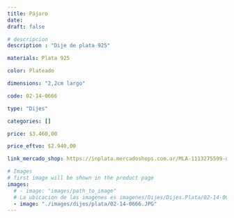 ```yaml
---
title: Pájaro
date: 
draft: false

# descripcion
description : "Dije de plata 925"

materials: Plata 925

color: Plateado

dimensions: "2,2cm largo"

code: 02-14-0666

type: "Dijes"

categories: []

price: $3.460,00

price_eftvo: $2.940,00

link_mercado_shop: https://inplata.mercadoshops.com.ar/MLA-1113275599-dije-de-plata-pájaro-paloma-_JM

# Images
# first image will be shown in the product page
images:
  # - image: "images/path_to_image"
  # La ubicacion de las imagenes es imagenes/Dijes/Dijes.Plata/02-14-0666-pajaro
  - image: "./images/dijes/plata/02-14-0666.JPG"
---
```

